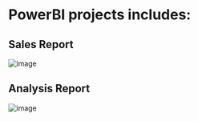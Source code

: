 # PowerBI projects includes: 

## Sales Report 

![image](https://github.com/user-attachments/assets/3829fcf4-73cd-4918-9330-770642a41ad1)


## Analysis Report

![image](https://github.com/user-attachments/assets/1bcdd50e-5f2b-4751-b1a5-c6828184192a)
